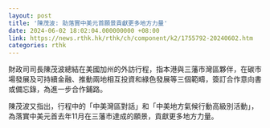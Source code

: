 ```yaml
---
layout: post
title: '陳茂波: 助落實中美元首願景貢獻更多地方力量'
date: 2024-06-02 18:02:04.000000000 +08:00
link: https://news.rthk.hk/rthk/ch/component/k2/1755792-20240602.htm
categories: rthk
---
```


財政司司長陳茂波總結在美國加州的外訪行程，指本港與三藩市灣區夥伴，在碳市場發展及可持續金融、推動兩地相互投資和綠色發展等三個範疇，簽訂合作意向書或備忘錄，為進一步合作鋪路。

陳茂波又指出，行程中的「中美灣區對話」和「中美地方氣候行動高級別活動」，為落實中美元首去年11月在三藩市達成的願景，貢獻更多地方力量。
